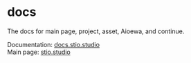 # docs

The docs for main page, project, asset, Aioewa, and continue.

Documentation: [docs.stio.studio](https://docs.stio.studio)
<br>
Main page: [stio.studio](https://stio.studio)